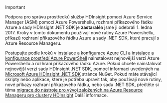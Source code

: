 > [!IMPORTANT]
> Podpora pro správu prostředků služby HDInsight pomocí Azure Service Manager (ASM) pomocí Azure Powershellu, rozhraní příkazového řádku Azure a sady HDInsight .NET SDK je **zastaralé**a jsme ji odebrali 1. ledna 2017. Kroky v tomto dokumentu používají nové rutiny Azure Powershellu, příkazů rozhraní příkazového řádku Azure a sady .NET SDK, které pracují s Azure Resource Manageru.
> 
> Postupujte podle kroků v [instalace a konfigurace Azure CLI](../articles/cli-install-nodejs.md) a [instalace a konfigurace prostředí Azure PowerShell](/powershell/azureps-cmdlets-docs) nainstalovat nejnovější verzi Azure Powershellu a rozhraní příkazového řádku Azure. Pokud chcete nainstalovat nejnovější verzi sady HDInsight .NET SDK, pomocí informací uvedených na [Microsoft Azure HDInsight .NET SDK](https://www.nuget.org/packages/Microsoft.WindowsAzure.Management.HDInsight/) stránce NuGet. Pokud máte stávající skripty nebo aplikace, které je potřeba upravit tak, aby používají nové rutiny, nové příkazy rozhraní příkazového řádku, nebo sadu .NET SDK, přečtěte si téma [migrace do nástroje pro vývoj založených na Azure Resource Manageru pro clustery HDInsight](../articles/hdinsight/hdinsight-hadoop-development-using-azure-resource-manager.md) Další informace.
> 
> 


